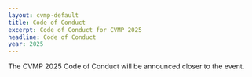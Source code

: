 ```yaml
---
layout: cvmp-default
title: Code of Conduct
excerpt: Code of Conduct for CVMP 2025
headline: Code of Conduct
year: 2025
---
```


The CVMP 2025 Code of Conduct will be announced closer to the event.